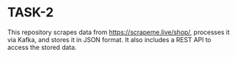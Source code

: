 # TASK-2
This repository scrapes data from https://scrapeme.live/shop/, processes it via Kafka, and stores it in JSON format. It also includes a REST API to access the stored data.
